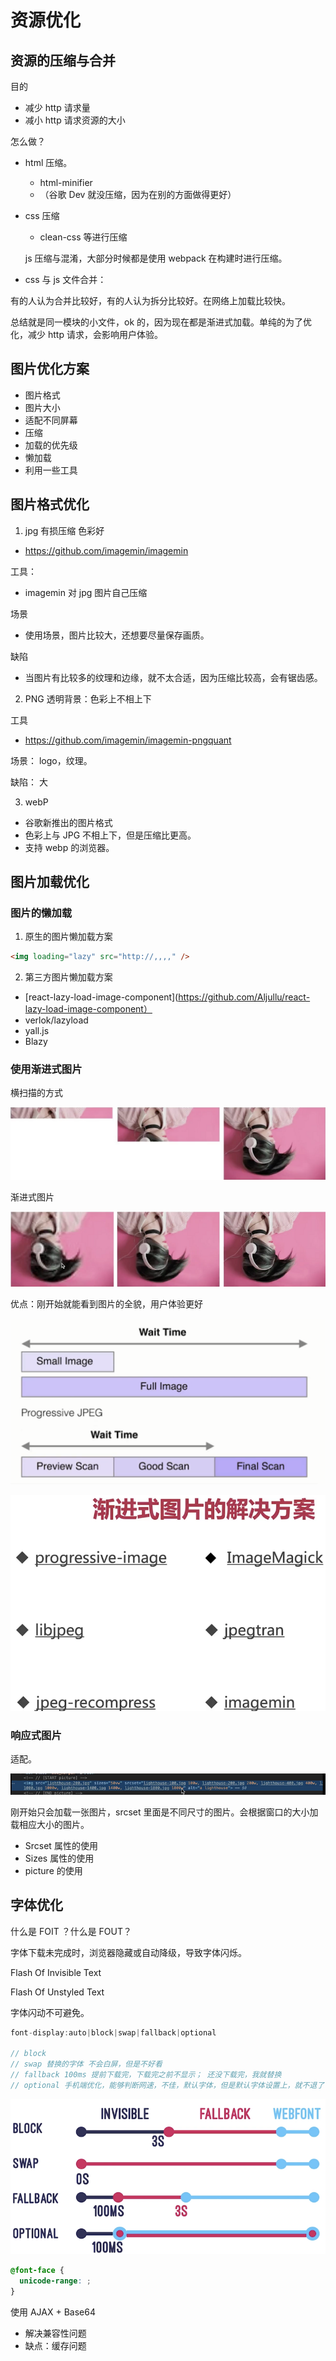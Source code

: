 # 资源优化

## 资源的压缩与合并

目的

- 减少 http 请求量
- 减小 http 请求资源的大小

怎么做？

- html 压缩。

  - html-minifier
  - （谷歌 Dev 就没压缩，因为在别的方面做得更好）

- css 压缩

  - clean-css 等进行压缩

  js 压缩与混淆，大部分时候都是使用 webpack 在构建时进行压缩。

- css 与 js 文件合并：

有的人认为合并比较好，有的人认为拆分比较好。在网络上加载比较快。

总结就是同一模块的小文件，ok 的，因为现在都是渐进式加载。单纯的为了优化，减少 http 请求，会影响用户体验。

## 图片优化方案

- 图片格式
- 图片大小
- 适配不同屏幕
- 压缩
- 加载的优先级
- 懒加载
- 利用一些工具

## 图片格式优化

1. jpg 有损压缩 色彩好

- https://github.com/imagemin/imagemin

工具：

- imagemin 对 jpg 图片自己压缩

场景

- 使用场景，图片比较大，还想要尽量保存画质。

缺陷

- 当图片有比较多的纹理和边缘，就不太合适，因为压缩比较高，会有锯齿感。

2. PNG 透明背景：色彩上不相上下

工具

- https://github.com/imagemin/imagemin-pngquant

场景： logo，纹理。

缺陷： 大

3. webP

- 谷歌新推出的图片格式
- 色彩上与 JPG 不相上下，但是压缩比更高。
- 支持 webp 的浏览器。

## 图片加载优化

### 图片的懒加载

1. 原生的图片懒加载方案

```html
<img loading="lazy" src="http://,,,," />
```

2. 第三方图片懒加载方案

- [react-lazy-load-image-component](https://github.com/Aljullu/react-lazy-load-image-component）
- verlok/lazyload
- yall.js
- Blazy

### 使用渐进式图片

横扫描的方式

![05-4076042952.png](./img/05-4076042952.png)

渐进式图片

![05-1204244683.png](./img/05-1204244683.png)

优点：刚开始就能看到图片的全貌，用户体验更好

![05_213052.png](./img/05_213052.png)

![05-42909511.png](./img/05-42909511.png)

### 响应式图片

适配。

![05-4268731625.png](./img/05-4268731625.png)

刚开始只会加载一张图片，srcset 里面是不同尺寸的图片。会根据窗口的大小加载相应大小的图片。

- Srcset 属性的使用
- Sizes 属性的使用
- picture 的使用

## 字体优化

什么是 FOIT ？什么是 FOUT？

字体下载未完成时，浏览器隐藏或自动降级，导致字体闪烁。

Flash Of Invisible Text

Flash Of Unstyled Text

字体闪动不可避免。

```js
font-display:auto|block|swap|fallback|optional

// block
// swap 替换的字体 不会白屏，但是不好看
// fallback 100ms 提前下载完，下载完之前不显示； 还没下载完，我就替换
// optional 手机端优化，能够判断网速，不佳，默认字体，但是默认字体设置上，就不退了
```

![05-1053373506.png](./img/05-1053373506.png)

```css
@font-face {
  unicode-range: ;
}
```

使用 AJAX + Base64

- 解决兼容性问题
- 缺点：缓存问题
